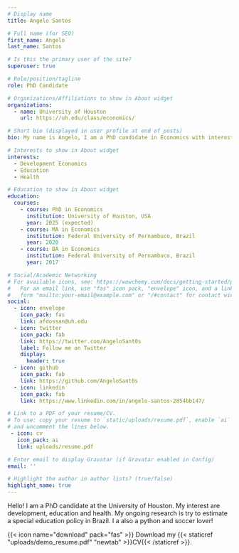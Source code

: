 ```yaml
---
# Display name
title: Angelo Santos

# Full name (for SEO)
first_name: Angelo 
last_name: Santos

# Is this the primary user of the site?
superuser: true

# Role/position/tagline
role: PhD Candidate

# Organizations/Affiliations to show in About widget
organizations:
  - name: University of Houston
    url: https://uh.edu/class/economics/

# Short bio (displayed in user profile at end of posts)
bio: My name is Angelo, I am a PhD candidate in Economics with interest in development, education and helth. I am from Brazil, and of course I love soccer!

# Interests to show in About widget
interests:
  - Development Economics
  - Education
  - Health

# Education to show in About widget
education:
  courses:
    - course: PhD in Economics
      institution: University of Houston, USA
      year: 2025 (expected)
    - course: MA in Economics
      institution: Federal University of Pernambuco, Brazil
      year: 2020
    - course: BA in Economics
      institution: Federal University of Pernambuco, Brazil
      year: 2017

# Social/Academic Networking
# For available icons, see: https://wowchemy.com/docs/getting-started/page-builder/#icons
#   For an email link, use "fas" icon pack, "envelope" icon, and a link in the
#   form "mailto:your-email@example.com" or "/#contact" for contact widget.
social:
  - icon: envelope
    icon_pack: fas
    link: afdossan@uh.edu
  - icon: twitter
    icon_pack: fab
    link: https://twitter.com/AngeloSant0s
    label: Follow me on Twitter
    display:
      header: true
  - icon: github
    icon_pack: fab
    link: https://github.com/AngeloSant0s
  - icon: linkedin
    icon_pack: fab
    link: https://www.linkedin.com/in/angelo-santos-2854bb147/

# Link to a PDF of your resume/CV.
# To use: copy your resume to `static/uploads/resume.pdf`, enable `ai` icons in `params.yaml`,
# and uncomment the lines below.
 - icon: cv
   icon_pack: ai
   link: uploads/resume.pdf

# Enter email to display Gravatar (if Gravatar enabled in Config)
email: ''

# Highlight the author in author lists? (true/false)
highlight_name: true
---
```


Hello! I am a PhD candidate at the University of Houston. My interest are development, education and health. My ongoing research is try to estimate a special education policy in Brazil. I a also a python and soccer lover! 

{{< icon name="download" pack="fas" >}} Download my {{< staticref "uploads/demo_resume.pdf" "newtab" >}}CV{{< /staticref >}}.
